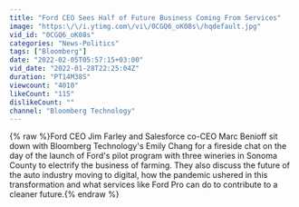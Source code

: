 ```yaml
---
title: "Ford CEO Sees Half of Future Business Coming From Services"
image: "https:\/\/i.ytimg.com\/vi\/0CGQ6_oK08s\/hqdefault.jpg"
vid_id: "0CGQ6_oK08s"
categories: "News-Politics"
tags: ["Bloomberg"]
date: "2022-02-05T05:57:15+03:00"
vid_date: "2022-01-28T22:25:04Z"
duration: "PT14M38S"
viewcount: "4010"
likeCount: "115"
dislikeCount: ""
channel: "Bloomberg Technology"
---
```

{% raw %}Ford CEO Jim Farley and Salesforce co-CEO Marc Benioff sit down with Bloomberg Technology's Emily Chang for a fireside chat on the day of the launch of Ford's pilot program with three wineries in Sonoma County to electrify the business of farming. They also discuss the future of the auto industry moving to digital, how the pandemic ushered in this transformation and what services like Ford Pro can do to contribute to a cleaner future.{% endraw %}
